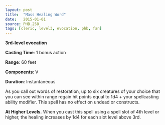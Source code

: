 ```yaml
---
layout: post
title:  "Mass Healing Word"
date:   2015-01-01
source: PHB.258
tags: [cleric, level3, evocation, phb, fan]
---
```


**3rd-level evocation**

**Casting Time**: 1 bonus action

**Range**: 60 feet

**Components**: V

**Duration**: Instantaneous

As you call out words of restoration, up to six creatures of your choice that you can see within range regain hit points equal to 1d4 + your spellcasting ability modifier. This spell has no effect on undead or constructs.

**At Higher Levels.** When you cast this spell using a spell slot of 4th level or higher, the healing increases by 1d4 for each slot level above 3rd.
